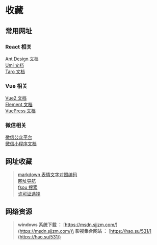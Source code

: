 # 收藏

## 常用网址

### React 相关

[Ant Design 文档](https://ant.design/components/overview-cn/)  
[Umi 文档](https://umijs.org/zh-CN/docs)  
[Taro 文档](https://taro-docs.jd.com/taro/docs/README/index.html)  

### Vue 相关

[Vue2 文档](https://cn.vuejs.org/v2/guide/)  
[Element 文档](https://element.eleme.cn/#/zh-CN/component/installation)  
[VuePress 文档](https://vuepress.vuejs.org/zh/guide/)

### 微信相关

[微信公众平台](https://mp.weixin.qq.com/)  
[微信小程序文档](https://developers.weixin.qq.com/miniprogram/dev/framework/)  

## 网址收藏

> [markdown 表情文字对照编码](https://gist.github.com/rxaviers/7360908)  
> [网址导航](https://www.bidianer.com/)  
> [fsou 搜索](https://fsou.cc/)  
> [许可证选择](http://139.159.212.56:8000/)  

## 网络资源

> **windows 系统下载 ：** [https://msdn.sjjzm.com/](https://msdn.sjjzm.com/)\
> **影视集合网站 ：** [https://hao.su/531/](https://hao.su/531/)
